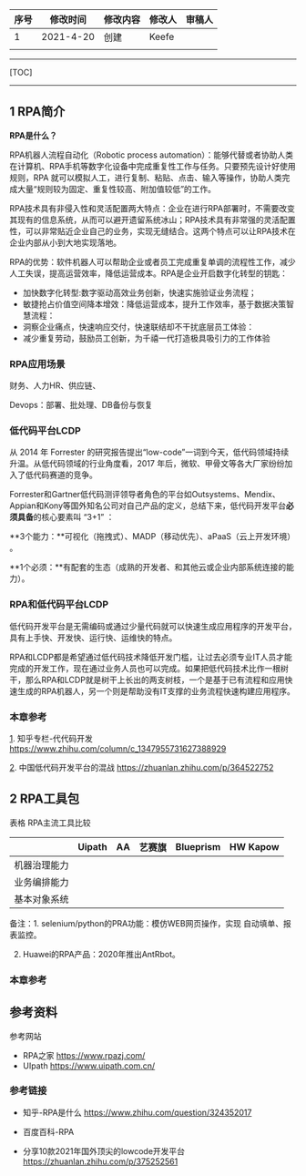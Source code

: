 | 序号 | 修改时间  | 修改内容 | 修改人 | 审稿人 |
| ---- | --------- | -------- | ------ | ------ |
| 1    | 2021-4-20 | 创建     | Keefe |        |
|      |           |          |        |        |





---

[TOC]



---

## 1 RPA简介

**RPA是什么？**

RPA机器人流程自动化（Robotic process automation）：能够代替或者协助人类在计算机、RPA手机等数字化设备中完成重复性工作与任务。只要预先设计好使用规则，RPA 就可以模拟人工，进行复制、粘贴、点击、输入等操作，协助人类完成大量“规则较为固定、重复性较高、附加值较低”的工作。

RPA技术具有非侵入性和灵活配置两大特点：企业在进行RPA部署时，不需要改变其现有的信息系统，从而可以避开遗留系统冰山；RPA技术具有非常强的灵活配置性，可以非常贴近企业自己的业务，实现无缝结合。这两个特点可以让RPA技术在企业内部从小到大地实现落地。

RPA的优势：软件机器人可以帮助企业或者员工完成重复单调的流程性工作，减少人工失误，提高运营效率，降低运营成本。RPA是企业开启数字化转型的钥匙：

* 加快数字化转型:数字驱动高效业务创新，快速实施验证业务流程；
* 敏捷抢占价值空间降本增效：降低运营成本，提升工作效率，基于数据决策智慧流程：
* 洞察企业痛点，快速响应交付，快速联结却不干扰底层员工体验：
* 减少重复劳动，鼓励员工创新，为千禧一代打造极具吸引力的工作体验



### RPA应用场景

财务、人力HR、供应链、

Devops：部署、批处理、DB备份与恢复



### 低代码平台LCDP

从 2014 年 Forrester 的研究报告提出“low-code”一词到今天，低代码领域持续升温。从低代码领域的行业角度看，2017 年后，微软、甲骨文等各大厂家纷纷加入了低代码赛道的竞争。

Forrester和Gartner低代码测评领导者角色的平台如Outsystems、Mendix、Appian和Kony等国外知名公司对自己产品的定义，总结下来，低代码开发平台**必须具备**的核心要素叫 “3+1” ：

**3个能力：**可视化（拖拽式）、MADP（移动优先）、aPaaS（云上开发环境） 。

**1个必须：**有配套的生态（成熟的开发者、和其他云或企业内部系统连接的能力）。



### RPA和低代码平台LCDP

低代码开发平台是无需编码或通过少量代码就可以快速生成应用程序的开发平台，具有上手快、开发快、运行快、运维快的特点。

RPA和LCDP都是希望通过低代码技术降低开发门槛，让过去必须专业IT人员才能完成的开发工作，现在通过业务人员也可以完成。如果把低代码技术比作一根树干，那么RPA和LCDP就是树干上长出的两支树枝，一个是基于已有流程和应用快速生成的RPA机器人，另一个则是帮助没有IT支撑的业务流程快速构建应用程序。



### 本章参考

[1]. 知乎专栏-代代码开发 https://www.zhihu.com/column/c_1347955731627388929

[2]. 中国低代码开发平台的混战 https://zhuanlan.zhihu.com/p/364522752



## 2 RPA工具包



表格 RPA主流工具比较

|              | Uipath | AA   | 艺赛旗 | Blueprism | HW Kapow |
| ------------ | ------ | ---- | ------ | --------- | -------- |
| 机器治理能力 |        |      |        |           |          |
| 业务编排能力 |        |      |        |           |          |
| 基本对象系统 |        |      |        |           |          |

备注：1. selenium/python的PRA功能：模仿WEB网页操作，实现 自动填单、报表监控。

2. Huawei的RPA产品：2020年推出AntRbot。





### 本章参考

[1]: https://console.huaweicloud.com/naie/products/rpa	"华为RPA产品"
[2]: https://ilearningx.huawei.com/portal/courses?q=AntRobot	"华为RPA学院"



## 参考资料

参考网站

* RPA之家  https://www.rpazj.com/
* UIpath https://www.uipath.com.cn/



### 参考链接

* 知乎-RPA是什么  https://www.zhihu.com/question/324352017

* 百度百科-RPA
* 分享10款2021年国外顶尖的lowcode开发平台 https://zhuanlan.zhihu.com/p/375252561



